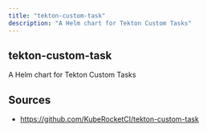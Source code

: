 ```yaml
---
title: "tekton-custom-task"
description: "A Helm chart for Tekton Custom Tasks"
---
```


## tekton-custom-task

A Helm chart for Tekton Custom Tasks

## Sources

- https://github.com/KubeRocketCI/tekton-custom-task

